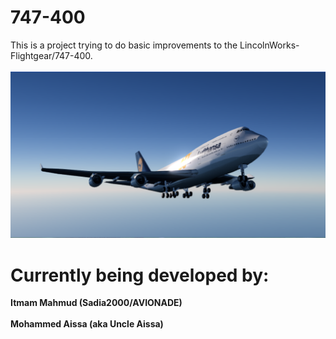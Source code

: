 # 747-400
This is a project trying to do basic improvements to the LincolnWorks-Flightgear/747-400.<br><br>
<img src=https://github.com/Sadia2000/747-400/blob/master/Splash/splash1.png alt=#>

# Currently being developed by:
<b>Itmam Mahmud (Sadia2000/AVIONADE)</b><br><br>
<b>Mohammed Aissa (aka Uncle Aissa)</b>
